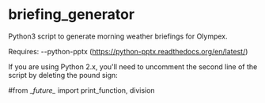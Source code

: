 # briefing_generator

Python3 script to generate morning weather briefings for Olympex.

Requires:
  --python-pptx (https://python-pptx.readthedocs.org/en/latest/)
  
  If you are using Python 2.x, you'll need to uncomment the second line of the script by deleting the pound sign:
  
  
  #from \__future\__ import print_function, division
  
